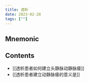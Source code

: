 ```yaml
---
title: 透析
date: 2023-02-28
tags: [""]
--- 
```


## Mnemonic

## Contents

- [[透析患者如何建立头静脉动静脉瘘]] 
- [[透析患者建立动静脉瘘的意义是]]

